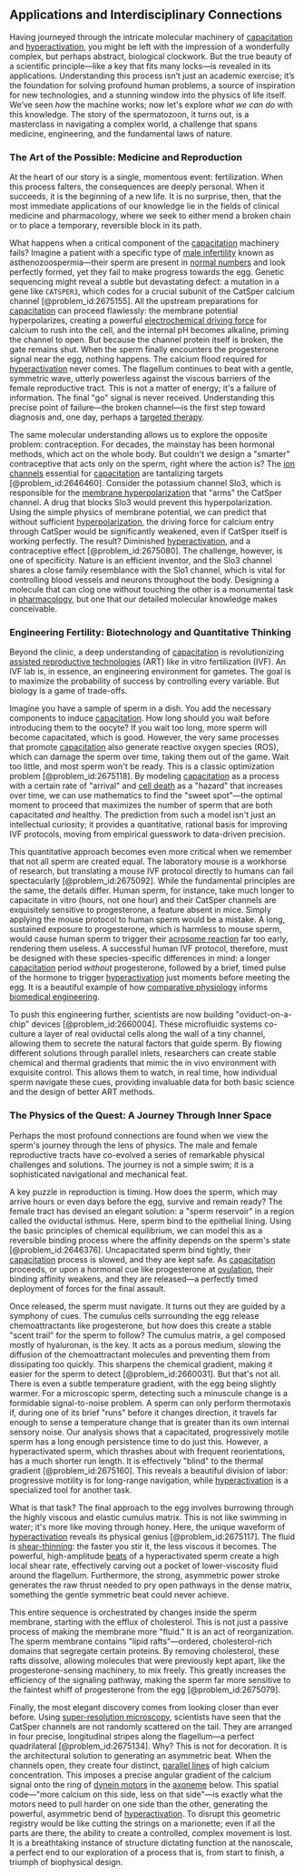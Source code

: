 ## Applications and Interdisciplinary Connections

Having journeyed through the intricate molecular machinery of [capacitation](@article_id:167287) and [hyperactivation](@article_id:183698), you might be left with the impression of a wonderfully complex, but perhaps abstract, biological clockwork. But the true beauty of a scientific principle—like a key that fits many locks—is revealed in its applications. Understanding this process isn’t just an academic exercise; it’s the foundation for solving profound human problems, a source of inspiration for new technologies, and a stunning window into the physics of life itself. We’ve seen *how* the machine works; now let's explore *what we can do* with this knowledge. The story of the spermatozoon, it turns out, is a masterclass in navigating a complex world, a challenge that spans medicine, engineering, and the fundamental laws of nature.

### The Art of the Possible: Medicine and Reproduction

At the heart of our story is a single, momentous event: fertilization. When this process falters, the consequences are deeply personal. When it succeeds, it is the beginning of a new life. It is no surprise, then, that the most immediate applications of our knowledge lie in the fields of clinical medicine and pharmacology, where we seek to either mend a broken chain or to place a temporary, reversible block in its path.

What happens when a critical component of the [capacitation](@article_id:167287) machinery fails? Imagine a patient with a specific type of [male infertility](@article_id:149324) known as asthenozoospermia—their sperm are present in [normal numbers](@article_id:140558) and look perfectly formed, yet they fail to make progress towards the egg. Genetic sequencing might reveal a subtle but devastating defect: a mutation in a gene like `CATSPER3`, which codes for a crucial subunit of the CatSper calcium channel [@problem_id:2675155]. All the upstream preparations for [capacitation](@article_id:167287) can proceed flawlessly: the membrane potential hyperpolarizes, creating a powerful [electrochemical driving force](@article_id:155734) for calcium to rush into the cell, and the internal pH becomes alkaline, priming the channel to open. But because the channel protein itself is broken, the gate remains shut. When the sperm finally encounters the progesterone signal near the egg, nothing happens. The calcium flood required for [hyperactivation](@article_id:183698) never comes. The flagellum continues to beat with a gentle, symmetric wave, utterly powerless against the viscous barriers of the female reproductive tract. This is not a matter of energy; it's a failure of information. The final "go" signal is never received. Understanding this precise point of failure—the broken channel—is the first step toward diagnosis and, one day, perhaps a [targeted therapy](@article_id:260577).

The same molecular understanding allows us to explore the opposite problem: contraception. For decades, the mainstay has been hormonal methods, which act on the whole body. But couldn't we design a "smarter" contraceptive that acts only on the sperm, right where the action is? The [ion channels](@article_id:143768) essential for [capacitation](@article_id:167287) are tantalizing targets [@problem_id:2646460]. Consider the potassium channel Slo3, which is responsible for the [membrane hyperpolarization](@article_id:195334) that "arms" the CatSper channel. A drug that blocks Slo3 would prevent this hyperpolarization. Using the simple physics of membrane potential, we can predict that without sufficient [hyperpolarization](@article_id:171109), the driving force for calcium entry through CatSper would be significantly weakened, even if CatSper itself is working perfectly. The result? Diminished [hyperactivation](@article_id:183698), and a contraceptive effect [@problem_id:2675080]. The challenge, however, is one of specificity. Nature is an efficient inventor, and the Slo3 channel shares a close family resemblance with the Slo1 channel, which is vital for controlling blood vessels and neurons throughout the body. Designing a molecule that can clog one without touching the other is a monumental task in [pharmacology](@article_id:141917), but one that our detailed molecular knowledge makes conceivable.

### Engineering Fertility: Biotechnology and Quantitative Thinking

Beyond the clinic, a deep understanding of [capacitation](@article_id:167287) is revolutionizing [assisted reproductive technologies](@article_id:276258) (ART) like in vitro fertilization (IVF). An IVF lab is, in essence, an engineering environment for gametes. The goal is to maximize the probability of success by controlling every variable. But biology is a game of trade-offs.

Imagine you have a sample of sperm in a dish. You add the necessary components to induce [capacitation](@article_id:167287). How long should you wait before introducing them to the oocyte? If you wait too long, more sperm will become capacitated, which is good. However, the very same processes that promote [capacitation](@article_id:167287) also generate reactive oxygen species (ROS), which can damage the sperm over time, taking them out of the game. Wait too little, and most sperm won't be ready. This is a classic optimization problem [@problem_id:2675118]. By modeling [capacitation](@article_id:167287) as a process with a certain rate of "arrival" and [cell death](@article_id:168719) as a "hazard" that increases over time, we can use mathematics to find the "sweet spot"—the optimal moment to proceed that maximizes the number of sperm that are both capacitated *and* healthy. The prediction from such a model isn't just an intellectual curiosity; it provides a quantitative, rational basis for improving IVF protocols, moving from empirical guesswork to data-driven precision.

This quantitative approach becomes even more critical when we remember that not all sperm are created equal. The laboratory mouse is a workhorse of research, but translating a mouse IVF protocol directly to humans can fail spectacularly [@problem_id:2675092]. While the fundamental principles are the same, the details differ. Human sperm, for instance, take much longer to capacitate in vitro (hours, not one hour) and their CatSper channels are exquisitely sensitive to progesterone, a feature absent in mice. Simply applying the mouse protocol to human sperm would be a mistake. A long, sustained exposure to progesterone, which is harmless to mouse sperm, would cause human sperm to trigger their [acrosome reaction](@article_id:149528) far too early, rendering them useless. A successful human IVF protocol, therefore, must be designed with these species-specific differences in mind: a longer [capacitation](@article_id:167287) period *without* progesterone, followed by a brief, timed pulse of the hormone to trigger [hyperactivation](@article_id:183698) just moments before meeting the egg. It is a beautiful example of how [comparative physiology](@article_id:147797) informs [biomedical engineering](@article_id:267640).

To push this engineering further, scientists are now building "oviduct-on-a-chip" devices [@problem_id:2660004]. These microfluidic systems co-culture a layer of real oviductal cells along the wall of a tiny channel, allowing them to secrete the natural factors that guide sperm. By flowing different solutions through parallel inlets, researchers can create stable chemical and thermal gradients that mimic the in vivo environment with exquisite control. This allows them to watch, in real time, how individual sperm navigate these cues, providing invaluable data for both basic science and the design of better ART methods.

### The Physics of the Quest: A Journey Through Inner Space

Perhaps the most profound connections are found when we view the sperm's journey through the lens of physics. The male and female reproductive tracts have co-evolved a series of remarkable physical challenges and solutions. The journey is not a simple swim; it is a sophisticated navigational and mechanical feat.

A key puzzle in reproduction is timing. How does the sperm, which may arrive hours or even days before the egg, survive and remain ready? The female tract has devised an elegant solution: a "sperm reservoir" in a region called the oviductal isthmus. Here, sperm bind to the epithelial lining. Using the basic principles of chemical equilibrium, we can model this as a reversible binding process where the affinity depends on the sperm's state [@problem_id:2646376]. Uncapacitated sperm bind tightly, their [capacitation](@article_id:167287) process is slowed, and they are kept safe. As [capacitation](@article_id:167287) proceeds, or upon a hormonal cue like progesterone at [ovulation](@article_id:153432), their binding affinity weakens, and they are released—a perfectly timed deployment of forces for the final assault.

Once released, the sperm must navigate. It turns out they are guided by a symphony of cues. The cumulus cells surrounding the egg release chemoattractants like progesterone, but how does this create a stable "scent trail" for the sperm to follow? The cumulus matrix, a gel composed mostly of hyaluronan, is the key. It acts as a porous medium, slowing the diffusion of the chemoattractant molecules and preventing them from dissipating too quickly. This sharpens the chemical gradient, making it easier for the sperm to detect [@problem_id:2660031]. But that's not all. There is even a subtle temperature gradient, with the egg being slightly warmer. For a microscopic sperm, detecting such a minuscule change is a formidable signal-to-noise problem. A sperm can only perform thermotaxis if, during one of its brief "runs" before it changes direction, it travels far enough to sense a temperature change that is greater than its own internal sensory noise. Our analysis shows that a capacitated, progressively motile sperm has a long enough persistence time to do just this. However, a hyperactivated sperm, which thrashes about with frequent reorientations, has a much shorter run length. It is effectively "blind" to the thermal gradient [@problem_id:2675160]. This reveals a beautiful division of labor: progressive motility is for long-range navigation, while [hyperactivation](@article_id:183698) is a specialized tool for another task.

What is that task? The final approach to the egg involves burrowing through the highly viscous and elastic cumulus matrix. This is not like swimming in water; it's more like moving through honey. Here, the unique waveform of [hyperactivation](@article_id:183698) reveals its physical genius [@problem_id:2675117]. The fluid is [shear-thinning](@article_id:149709): the faster you stir it, the less viscous it becomes. The powerful, high-amplitude [beats](@article_id:191434) of a hyperactivated sperm create a high local shear rate, effectively carving out a pocket of lower-viscosity fluid around the flagellum. Furthermore, the strong, asymmetric power stroke generates the raw thrust needed to pry open pathways in the dense matrix, something the gentle symmetric beat could never achieve.

This entire sequence is orchestrated by changes inside the sperm membrane, starting with the efflux of cholesterol. This is not just a passive process of making the membrane more "fluid." It is an act of reorganization. The sperm membrane contains "lipid rafts"—ordered, cholesterol-rich domains that segregate certain proteins. By removing cholesterol, these rafts dissolve, allowing molecules that were previously kept apart, like the progesterone-sensing machinery, to mix freely. This greatly increases the efficiency of the signaling pathway, making the sperm far more sensitive to the faintest whiff of progesterone from the egg [@problem_id:2675079].

Finally, the most elegant discovery comes from looking closer than ever before. Using [super-resolution microscopy](@article_id:139077), scientists have seen that the CatSper channels are not randomly scattered on the tail. They are arranged in four precise, longitudinal stripes along the flagellum—a perfect quadrilateral [@problem_id:2675134]. Why? This is not for decoration. It is the architectural solution to generating an asymmetric beat. When the channels open, they create four distinct, [parallel lines](@article_id:168513) of high calcium concentration. This imposes a precise angular gradient of the calcium signal onto the ring of [dynein motors](@article_id:154623) in the [axoneme](@article_id:146645) below. This spatial code—"more calcium on this side, less on that side"—is exactly what the motors need to pull harder on one side than the other, generating the powerful, asymmetric bend of [hyperactivation](@article_id:183698). To disrupt this geometric registry would be like cutting the strings on a marionette; even if all the parts are there, the ability to create a controlled, complex movement is lost. It is a breathtaking instance of structure dictating function at the nanoscale, a perfect end to our exploration of a process that is, from start to finish, a triumph of biophysical design.